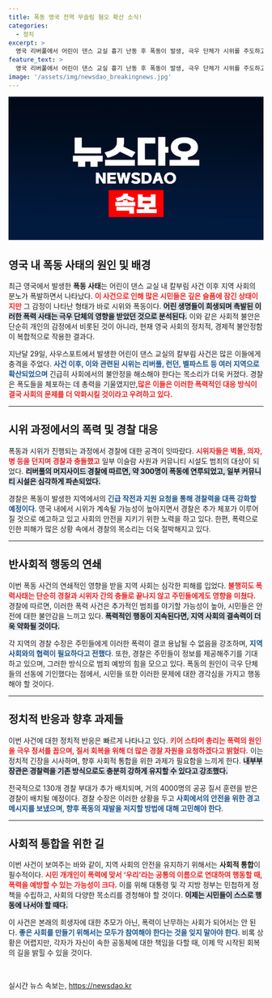 ```yaml
---
title: 폭동 영국 전역 무슬림 혐오 확산 소식!
categories:
  - 정치
excerpt: >
  영국 리버풀에서 어린이 댄스 교실 흉기 난동 후 폭동이 발생, 극우 단체가 시위를 주도하고 SNS에서 허위 정보가 확산 중이다. 경찰은 100명 이상 체포하고 추가 조치를 예고하며, 총리와 법무부 장관은 법적 대응을 강조했다.
feature_text: >
  영국 리버풀에서 어린이 댄스 교실 흉기 난동 후 폭동이 발생, 극우 단체가 시위를 주도하고 SNS에서 허위 정보가 확산 중이다. 경찰은 100명 이상 체포하고 추가 조치를 예고하며, 총리와 법무부 장관은 법적 대응을 강조했다.
image: '/assets/img/newsdao_breakingnews.jpg'
---
```


<p><img src="/assets/img/newsdao_breakingnews.jpg" alt="implanttips 속보" /></p>

<h2 data-ke-size="size26">영국 내 폭동 사태의 원인 및 배경</h2>

<p data-ke-size="size16">최근 영국에서 발생한 <b>폭동 사태</b>는 어린이 댄스 교실 내 칼부림 사건 이후 지역 사회의 분노가 폭발하면서 나타났다. <b><span style="color: #ee2323;">이 사건으로 인해 많은 시민들은 깊은 슬픔에 잠긴 상태이지만</span></b> 그 감정이 나타난 형태가 바로 시위와 폭동이다. <b><span style="background-color: #21538527;">어린 생명들이 희생되며 촉발된 이러한 폭력 사태는 극우 단체의 영향을 받았던 것으로 분석된다.</span></b> 이와 같은 사회적 불안은 단순히 개인의 감정에서 비롯된 것이 아니라, 현재 영국 사회의 정치적, 경제적 불안정함이 복합적으로 작용한 결과다.</p>

<p data-ke-size="size16">지난달 29일, 사우스포트에서 발생한 어린이 댄스 교실의 칼부림 사건은 많은 이들에게 충격을 주었다. <b><span style="color: #1a5490;">사건 이후, 이와 관련된 시위는 리버풀, 런던, 벨파스트 등 여러 지역으로 확산되었으며</span></b> 긴급히 사회에서의 불안정을 해소해야 한다는 목소리가 더욱 커졌다. 경찰은 폭도들을 체포하는 데 총력을 기울였지만,<b><span style="color: #ee2323;">많은 이들은 이러한 폭력적인 대응 방식이 결국 사회의 문제를 더 악화시킬 것이라고 우려하고 있다.</span></b></p>

<hr>

<h2 data-ke-size="size26">시위 과정에서의 폭력 및 경찰 대응</h2>

<p data-ke-size="size16">폭동과 시위가 진행되는 과정에서 경찰에 대한 공격이 잇따랐다. <b><span style="color: #ee2323;">시위자들은 벽돌, 의자, 병 등을 던지며 경찰과 충돌했고</span></b> 일부 이슬람 사원과 커뮤니티 시설도 범죄의 대상이 되었다. <b><span style="background-color: #21538527;">리버풀의 머지사이드 경찰에 따르면, 약 300명이 폭동에 연루되었고, 일부 커뮤니티 시설은 심각하게 파손되었다.</span></b></p>

<p data-ke-size="size16">경찰은 폭동이 발생한 지역에서의 <b><span style="color: #1a5490;">긴급 작전과 지원 요청을 통해 경찰력을 대폭 강화할 예정이다</span></b>. 영국 내에서 시위가 계속될 가능성이 높아지면서 경찰은 추가 체포가 이루어질 것으로 예고하고 있고 사회의 안전을 지키기 위한 노력을 하고 있다. 한편, 폭력으로 인한 피해가 많은 상황 속에서 경찰의 목소리는 더욱 절박해지고 있다.</p>

<hr>

<h2 data-ke-size="size26">반사회적 행동의 연쇄</h2>

<p data-ke-size="size16">이번 폭동 사건의 연쇄적인 영향을 받을 지역 사회는 심각한 피해를 입었다. <b><span style="color: #ee2323;">불행히도 폭력사태는 단순히 경찰과 시위자 간의 충돌로 끝나지 않고 주민들에게도 영향을 미쳤다.</span></b> 경찰에 따르면, 이러한 폭력 사건은 추가적인 범죄를 야기할 가능성이 높아, 시민들은 안전에 대한 불안감을 느끼고 있다. <b><span style="background-color: #21538527;">폭력적인 행동이 지속된다면, 지역 사회의 결속력이 더욱 약화될 것이다.</span></b></p>

<p data-ke-size="size16">각 지역의 경찰 수장은 주민들에게 이러한 폭력이 결코 용납될 수 없음을 강조하며, <b><span style="color: #1a5490;">지역 사회와의 협력이 필요하다고 전했다</span></b>. 또한, 경찰은 주민들이 정보를 제공해주기를 기대하고 있으며, 그러한 방식으로 범죄 예방의 힘을 모으고 있다. 폭동의 원인이 극우 단체들의 선동에 기인했다는 점에서, 시민들 또한 이러한 문제에 대한 경각심을 가지고 행동해야 할 것이다.</p>

<hr>

<h2 data-ke-size="size26">정치적 반응과 향후 과제들</h2>

<p data-ke-size="size16">이번 사건에 대한 정치적 반응은 빠르게 나타나고 있다. <b><span style="color: #ee2323;">키어 스타머 총리는 폭력의 원인을 극우 정서를 꼽으며, 질서 회복을 위해 더 많은 경찰 자원을 요청하겠다고 밝혔다.</span></b> 이는 정치적 긴장을 시사하며, 향후 사회적 통합을 위한 과제가 필요함을 느끼게 한다. <b><span style="background-color: #21538527;">내부부 장관은 경찰력을 기존 방식으로도 충분히 강하게 유지할 수 있다고 강조했다.</span></b></p>

<p data-ke-size="size16">전국적으로 130개 경찰 부대가 추가 배치되며, 거의 4000명의 공공 질서 훈련을 받은 경찰이 배치될 예정이다. 경찰 수장은 이러한 상황을 두고 <b><span style="color: #1a5490;">사회에서의 안전을 위한 경고 메시지를 보냈으며, 향후 폭동의 재발을 저지할 방법에 대해 고민해야 한다</span></b>.</p>

<hr>

<h2 data-ke-size="size26">사회적 통합을 위한 길</h2>

<p data-ke-size="size16">이번 사건이 보여주는 바와 같이, 지역 사회의 안전을 유지하기 위해서는 <b>사회적 통합</b>이 필수적이다. <b><span style="color: #ee2323;">시민 개개인이 폭력에 맞서 ‘우리’라는 공통의 이름으로 연대하여 행동할 때, 폭력을 예방할 수 있는 가능성이 크다.</span></b> 이를 위해 대통령 및 각 지방 정부는 민첩하게 정책을 수립하고, 사회의 다양한 목소리를 경청해야 할 것이다. <b><span style="background-color: #21538527;">이제는 시민들이 스스로 행동에 나서야 할 때다.</span></b></p>

<p data-ke-size="size16">이 사건은 본래의 희생자에 대한 추모가 아닌, 폭력이 난무하는 사회가 되어서는 안 된다. <b><span style="color: #1a5490;">좋은 사회를 만들기 위해서는 모두가 참여해야 한다는 것을 잊지 말아야 한다</span></b>. 비록 상황은 어렵지만, 각자가 자신이 속한 공동체에 대한 책임을 다할 때, 이제 막 시작된 회복의 길을 밝힐 수 있을 것이다.</p>

<p data-ke-size="size16">&nbsp;</p>
실시간 뉴스 속보는, <a href="https://newsdao.kr" rel="dofollow">https://newsdao.kr</a>



